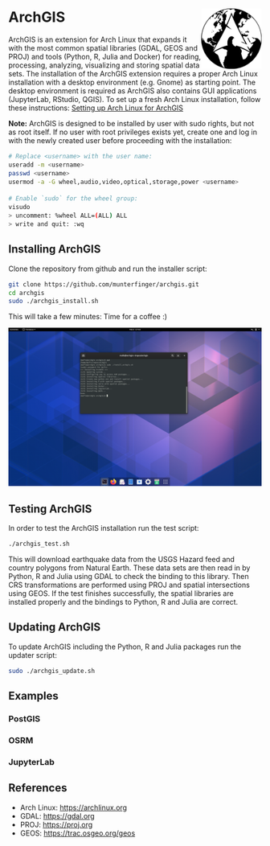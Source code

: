 # ArchGIS <img src="docs/figures/archgis_logo.png" align="right" alt="" width="120" />

ArchGIS is an extension for Arch Linux that expands it with the most common
spatial libraries (GDAL, GEOS and PROJ) and tools (Python, R, Julia and Docker) for
reading, processing, analyzing, visualizing and storing spatial data sets.
The installation of the ArchGIS extension requires a proper Arch Linux installation
with a desktop environment (e.g. Gnome) as starting point. The desktop environment
is required as ArchGIS also contains GUI applications (JupyterLab, RStudio, QGIS).
To set up a fresh Arch Linux installation, follow these instructions: [Setting up Arch Linux for ArchGIS](docs/SETUP.md)

**Note:** ArchGIS is designed to be installed by user with sudo rights,
but not as root itself. If no user with root privileges exists yet,
create one and log in with the newly created user before proceeding with the
installation:
``` bash
# Replace <username> with the user name:
useradd -m <username>
passwd <username>
usermod -a -G wheel,audio,video,optical,storage,power <username>

# Enable `sudo` for the wheel group:
visudo
> uncomment: %wheel ALL=(ALL) ALL
> write and quit: :wq
```

## Installing ArchGIS
Clone the repository from github and run the installer script:
``` bash
git clone https://github.com/munterfinger/archgis.git
cd archgis
sudo ./archgis_install.sh
```
This will take a few minutes: Time for a coffee :)

![](/docs/figures/archgis_desktop.png)


## Testing ArchGIS
In order to test the ArchGIS installation run the test script:
``` bash
./archgis_test.sh
```

This will download earthquake data from the USGS Hazard feed and country polygons from Natural Earth.
These data sets are then read in by Python, R and Julia using GDAL to check the binding
to this library. Then CRS transformations are performed using PROJ and spatial
intersections using GEOS. If the test finishes successfully, the spatial libraries
are installed properly and the bindings to Python, R and Julia are correct.


## Updating ArchGIS
To update ArchGIS including the Python, R and Julia packages run the updater script:
``` bash
sudo ./archgis_update.sh
```

## Examples
### PostGIS

### OSRM

### JupyterLab

## References

* Arch Linux: https://archlinux.org
* GDAL: https://gdal.org
* PROJ: https://proj.org
* GEOS: https://trac.osgeo.org/geos
